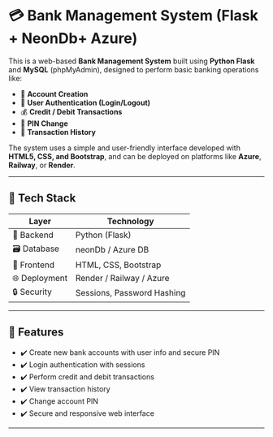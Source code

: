 # 💳 Bank Management System (Flask + NeonDb+ Azure)

This is a web-based **Bank Management System** built using **Python Flask** and **MySQL** (phpMyAdmin), designed to perform basic banking operations like:

- 🧾 **Account Creation**
- 🔐 **User Authentication (Login/Logout)**
- 💰 **Credit / Debit Transactions**
- 🔄 **PIN Change**
- 📜 **Transaction History**

The system uses a simple and user-friendly interface developed with **HTML5, CSS, and Bootstrap**, and can be deployed on platforms like **Azure**, **Railway**, or **Render**.

---

## 🚀 Tech Stack

| Layer              | Technology            |
|-------------------|-----------------------|
| 🧠 Backend         | Python (Flask)        |
| 🗃️ Database        | neonDb / Azure DB |
| 🎨 Frontend        | HTML, CSS, Bootstrap  |
| 🌐 Deployment      | Render / Railway / Azure |
| 🔒 Security        | Sessions, Password Hashing |

---

## 🌟 Features

- ✔️ Create new bank accounts with user info and secure PIN
- ✔️ Login authentication with sessions
- ✔️ Perform credit and debit transactions
- ✔️ View transaction history
- ✔️ Change account PIN
- ✔️ Secure and responsive web interface

---



